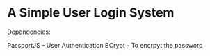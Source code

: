 # A Simple User Login System

Dependencies: 

PassportJS - User Authentication
BCrypt - To encrpyt the password
